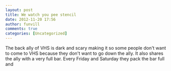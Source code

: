 ```yaml
---
layout: post
title: We watch you pee stencil 
date: 2012-11-20 17:56
author: funvill
comments: true
categories: [Uncategorized]
---
```

The back ally of VHS is dark and scary making it so some people don't want to come to VHS because they don't want to go down the ally. It also shares the ally with a very full bar. Every Friday and Saturday they pack the bar full and

